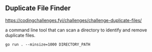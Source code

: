 ## Duplicate File Finder 

https://codingchallenges.fyi/challenges/challenge-duplicate-files/

a command line tool that can scan a directory to identify and remove duplicate files.

````
go run . --minsize=1000 DIRECTORY_PATH
````